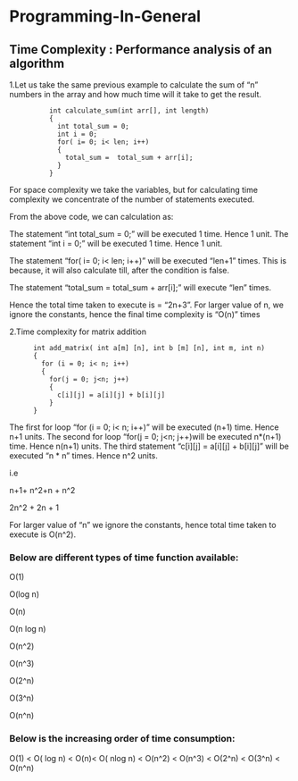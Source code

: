 # Programming-In-General
## Time Complexity : Performance analysis of an algorithm
1.Let us take the same previous example to calculate the sum of “n” numbers in the array and how much time will it take to get the result.


              int calculate_sum(int arr[], int length)
              {
                int total_sum = 0;
                int i = 0;
                for( i= 0; i< len; i++)
                {
                  total_sum =  total_sum + arr[i];
                }
              }


For space complexity we take the variables, but for calculating time complexity we concentrate of the number of statements executed.

From the above code, we can calculation as:

The statement “int total_sum = 0;” will be executed 1 time. Hence 1 unit.
The statement “int i = 0;” will be executed 1 time. Hence 1 unit.

The statement “for( i= 0; i< len; i++)” will be executed “len+1” times. This is because, it will also calculate till, after the condition is false.

The statement “total_sum = total_sum + arr[i];” will execute “len” times.

Hence the total time taken to execute is = “2n+3”. For larger value of n, we ignore the constants, hence the final time complexity is “O(n)” times

2.Time complexity for matrix addition


          int add_matrix( int a[m] [n], int b [m] [n], int m, int n)
          {
            for (i = 0; i< n; i++)
            {
              for(j = 0; j<n; j++)
              {
                c[i][j] = a[i][j] + b[i][j]
              }
          }
          
The first for loop “for (i = 0; i< n; i++)” will be executed (n+1) time. Hence n+1 units.
The second for loop “for(j = 0; j<n; j++)will be executed n*(n+1) time. Hence n(n+1) units.
The third statement “c[i][j] = a[i][j] + b[i][j]” will be executed “n * n” times. Hence n^2 units.

i.e

n+1+ n^2+n + n^2

2n^2 + 2n + 1

For larger value of “n” we ignore the constants, hence total time taken to execute is O(n^2).

### Below are different types of time function available:

O(1)

O(log n)

O(n)

O(n log n)

O(n^2)

O(n^3)

O(2^n)

O(3^n)

O(n^n)

### Below is the increasing order of time consumption:

O(1) < O( log n) < O(n)< O( nlog n) < O(n^2) < O(n^3) < O(2^n) < O(3^n) < O(n^n)
